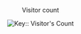 <div align="center"> 
  <p>Visitor count</p>
  <img src="https://profile-counter.deno.dev/:theodoraaaa:/count.svg" alt="Key:: Visitor's Count" />
</div>

<!--
**theodoraaaa/theodoraaaa** is a ✨ _special_ ✨ repository because its `README.md` (this file) appears on your GitHub profile.

Here are some ideas to get you started:

- 🔭 I’m currently working on ...
- 🌱 I’m currently learning ...
- 👯 I’m looking to collaborate on ...
- 🤔 I’m looking for help with ...
- 💬 Ask me about ...
- 📫 How to reach me: ...
- 😄 Pronouns: ...
- ⚡ Fun fact: ...
-->
